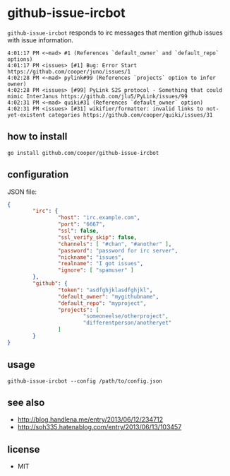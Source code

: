 # github-issue-ircbot

```github-issue-ircbot``` responds to irc messages that mention github issues with issue information.

```
4:01:17 PM <~mad> #1 (References `default_owner` and `default_repo` options)
4:01:17 PM <issues> [#1] Bug: Error Start https://github.com/cooper/juno/issues/1
4:02:28 PM <~mad> pylink#99 (References `projects` option to infer owner)
4:02:28 PM <issues> [#99] PyLink S2S protocol - Something that could mimic InterJanus https://github.com/jlu5/PyLink/issues/99
4:02:31 PM <~mad> quiki#31 (References `default_owner` option)
4:02:31 PM <issues> [#31] wikifier/formatter: invalid links to not-yet-existent categories https://github.com/cooper/quiki/issues/31
```

## how to install

```
go install github.com/cooper/github-issue-ircbot
```

## configuration

JSON file:

```json
{
        "irc": {
                "host": "irc.example.com",
                "port": "6667",
                "ssl": false,
                "ssl_verify_skip": false,
                "channels": [ "#chan", "#another" ],
                "password": "password for irc server",
                "nickname": "issues",
                "realname": "I got issues",
                "ignore": [ "spamuser" ]
        },
        "github": {
                "token": "asdfghjklasdfghjkl",
                "default_owner": "mygithubname",
                "default_repo": "myproject",
                "projects": [
                        "someoneelse/otherproject",
                        "differentperson/anotheryet"
                ]
        }
}
```

## usage

```
github-issue-ircbot --config /path/to/config.json
```

## see also

* http://blog.handlena.me/entry/2013/06/12/234712
* http://soh335.hatenablog.com/entry/2013/06/13/103457

## license

* MIT
